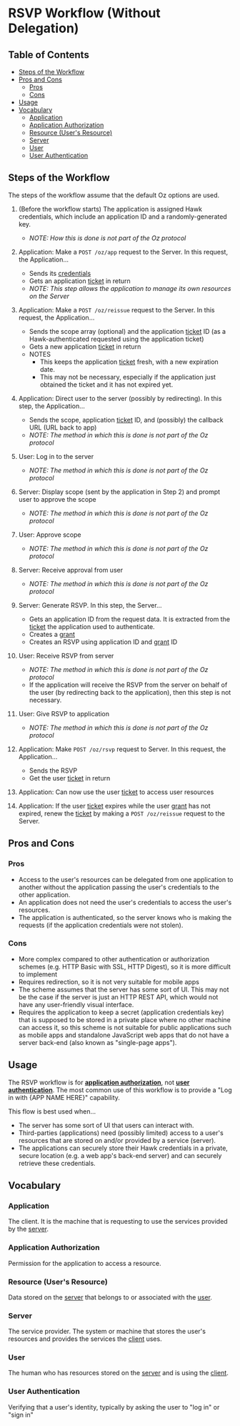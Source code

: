 RSVP Workflow (Without Delegation)
==================================

Table of Contents
-----------------

<!--lint disable list-item-spacing-->

- [Steps of the Workflow](#steps-of-the-workflow)
- [Pros and Cons](#pros-and-cons)
  - [Pros](#pros)
  - [Cons](#cons)
- [Usage](#usage)
- [Vocabulary](#vocabulary)
  - [Application](#application)
  - [Application Authorization](#application-authorization)
  - [Resource (User's Resource)](#resource-users-resource)
  - [Server](#server)
  - [User](#user)
  - [User Authentication](#user-authentication)

Steps of the Workflow
---------------------

The steps of the workflow assume that the default Oz options are used.

1.  (Before the workflow starts) The application is assigned Hawk credentials,
    which include an application ID and a randomly-generated key.

    - _NOTE: How this is done is not part of the Oz protocol_

1.  Application: Make a `POST /oz/app` request to the Server. In this request,
    the Application…

    - Sends its [credentials](api-reference/shared-arrays.md#app)
    - Gets an application [ticket](api-reference/shared-arrays.md#ticket) in
      return
    - _NOTE: This step allows the application to manage its own resources on the
      Server_

1.  Application: Make a `POST /oz/reissue` request to the Server. In this
    request, the Application…

    - Sends the scope array (optional) and the application [ticket](api-reference/shared-arrays.md#ticket)
      ID (as a Hawk-authenticated requested using the application ticket)
    - Gets a new application [ticket](api-reference/shared-arrays.md#ticket) in
      return
    - NOTES
      - This keeps the application [ticket](api-reference/shared-arrays.md#ticket)
        fresh, with a new expiration date.
      - This may not be necessary, especially if the application just obtained
        the ticket and it has not expired yet.

1.  Application: Direct user to the server (possibly by redirecting). In this
    step, the Application…

    - Sends the scope, application [ticket](api-reference/shared-arrays.md#ticket)
      ID, and (possibly) the callback URL (URL back to app)
    - _NOTE: The method in which this is done is not part of the Oz protocol_

1.  User: Log in to the server

    - _NOTE: The method in which this is done is not part of the Oz protocol_

1.  Server: Display scope (sent by the application in Step 2) and prompt user to
    approve the scope

    - _NOTE: The method in which this is done is not part of the Oz protocol_

1.  User: Approve scope

    - _NOTE: The method in which this is done is not part of the Oz protocol_

1.  Server: Receive approval from user

    - _NOTE: The method in which this is done is not part of the Oz protocol_

1.  Server: Generate RSVP. In this step, the Server…

    - Gets an application ID from the request data. It is extracted from the
      [ticket](api-reference/shared-arrays.md#ticket) the application used to
      authenticate.
    - Creates a [grant](api-reference/shared-arrays.md#grant)
    - Creates an RSVP using application ID and [grant](api-reference/shared-arrays.md#grant)
      ID

1.  User: Receive RSVP from server

    - _NOTE: The method in which this is done is not part of the Oz protocol_
    - If the application will receive the RSVP from the server on behalf of the
      user (by redirecting back to the application), then this step is not
      necessary.

1.  User: Give RSVP to application

    - _NOTE: The method in which this is done is not part of the Oz protocol_

1.  Application: Make `POST /oz/rsvp` request to Server. In this request, the
    Application…

    - Sends the RSVP
    - Get the user [ticket](api-reference/shared-arrays.md#ticket) in return

1.  Application: Can now use the user [ticket](api-reference/shared-arrays.md#ticket)
    to access user resources

1.  Application: If the user [ticket](api-reference/shared-arrays.md#ticket)
    expires while the user [grant](api-reference/shared-arrays.md#grant) has not
    expired, renew the [ticket](api-reference/shared-arrays.md#ticket) by making
    a `POST /oz/reissue` request to the Server.

Pros and Cons
-------------

### Pros

- Access to the user's resources can be delegated from one application to
  another without the application passing the user's credentials to the other
  application.
- An application does not need the user's credentials to access the user's
  resources.
- The application is authenticated, so the server knows who is making the
  requests (if the application credentials were not stolen).

### Cons

- More complex compared to other authentication or authorization schemes (e.g.
  HTTP Basic with SSL, HTTP Digest), so it is more difficult to implement
- Requires redirection, so it is not very suitable for mobile apps
- The scheme assumes that the server has some sort of UI. This may not be the
  case if the server is just an HTTP REST API, which would not have any
  user-friendly visual interface.
- Requires the application to keep a secret (application credentials key) that
  is supposed to be stored in a private place where no other machine can access
  it, so this scheme is not suitable for public applications such as mobile apps
  and standalone JavaScript web apps that do not have a server back-end (also
  known as "single-page apps").

Usage
-----

The RSVP workflow is for [**application authorization**](#application-authorization),
not [**user authentication**](#user-authentication). The most common use of this
workflow is to provide a "Log in with {APP NAME HERE}" capability.

This flow is best used when...

- The server has some sort of UI that users can interact with.
- Third-parties (applications) need (possibly limited) access to a user's
  resources that are stored on and/or provided by a service (server).
- The applications can securely store their Hawk credentials in a private,
  secure location (e.g. a web app's back-end server) and can securely retrieve
  these credentials.

Vocabulary
----------

### Application

The client. It is the machine that is requesting to use the services provided by
the [server](#server).

### Application Authorization

Permission for the application to access a resource.

### Resource (User's Resource)

Data stored on the [server](#server) that belongs to or associated with the
[user](#user).

### Server

The service provider. The system or machine that stores the user's resources and
provides the services the [client](#application) uses.

### User

The human who has resources stored on the [server](#server) and is using the
[client](#application).

### User Authentication

Verifying that a user's identity, typically by asking the user to "log in" or
"sign in"

<!--lint enable list-item-spacing-->
